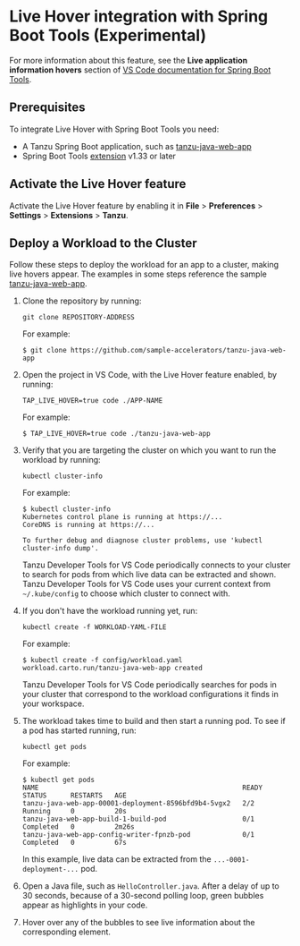 # Live Hover integration with Spring Boot Tools (Experimental)

For more information about this feature, see the **Live application information hovers** section of [VS Code documentation for Spring Boot Tools](https://marketplace.visualstudio.com/items?itemName=Pivotal.vscode-spring-boot).


## <a id="prerequisites"></a> Prerequisites

To integrate Live Hover with Spring Boot Tools you need:

- A Tanzu Spring Boot application, such as [tanzu-java-web-app](https://github.com/sample-accelerators/tanzu-java-web-app)
- Spring Boot Tools [extension](https://marketplace.visualstudio.com/items?itemName=Pivotal.vscode-spring-boot) v1.33 or later

## <a id="activate-feature"></a> Activate the Live Hover feature

Activate the Live Hover feature by enabling it in **File** > **Preferences** > **Settings** > **Extensions** > **Tanzu**.

## <a id="deploy-workload"></a> Deploy a Workload to the Cluster

Follow these steps to deploy the workload for an app to a cluster, making live hovers appear.
The examples in some steps reference the sample
[tanzu-java-web-app](https://github.com/sample-accelerators/tanzu-java-web-app).

1. Clone the repository by running:

    ```console
    git clone REPOSITORY-ADDRESS
    ```

    For example:

    ```console
    $ git clone https://github.com/sample-accelerators/tanzu-java-web-app
    ```

1. Open the project in VS Code, with the Live Hover feature enabled, by running:

    ```console
    TAP_LIVE_HOVER=true code ./APP-NAME
    ```

    For example:

    ```console
    $ TAP_LIVE_HOVER=true code ./tanzu-java-web-app
    ```

1. Verify that you are targeting the cluster on which you want to run the workload by running:

    ```console
    kubectl cluster-info
    ```

    For example:

    ```console
    $ kubectl cluster-info
    Kubernetes control plane is running at https://...
    CoreDNS is running at https://...

    To further debug and diagnose cluster problems, use 'kubectl cluster-info dump'.
    ```

    Tanzu Developer Tools for VS Code periodically connects to your cluster to search for pods from
    which live data can be extracted and shown.
    Tanzu Developer Tools for VS Code uses your current context from `~/.kube/config` to choose
    which cluster to connect with.

1. If you don't have the workload running yet, run:

    ```console
    kubectl create -f WORKLOAD-YAML-FILE
    ```

    For example:

    ```console
    $ kubectl create -f config/workload.yaml
    workload.carto.run/tanzu-java-web-app created
    ```

    Tanzu Developer Tools for VS Code periodically searches for pods in your cluster that correspond
    to the workload configurations it finds in your workspace.

1. The workload takes time to build and then start a running pod. To see if a pod has started
running, run:

    ```console
    kubectl get pods
    ```

    For example:

    ```console
    $ kubectl get pods
    NAME                                                   READY   STATUS      RESTARTS   AGE
    tanzu-java-web-app-00001-deployment-8596bfd9b4-5vgx2   2/2     Running     0          20s
    tanzu-java-web-app-build-1-build-pod                   0/1     Completed   0          2m26s
    tanzu-java-web-app-config-writer-fpnzb-pod             0/1     Completed   0          67s
    ```

    In this example, live data can be extracted from the `...-0001-deployment-...` pod.

1. Open a Java file, such as `HelloController.java`.
After a delay of up to 30 seconds, because of a 30-second polling loop, green bubbles appear as
highlights in your code.

1. Hover over any of the bubbles to see live information about the corresponding element.

